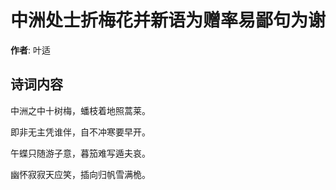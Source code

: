 # 中洲处士折梅花并新语为赠率易鄙句为谢

**作者**: 叶适

## 诗词内容

中洲之中十树梅，蟠枝着地照蒿莱。

即非无主凭谁伴，自不冲寒要早开。

午蝶只随游子意，暮笳难写遁夫哀。

幽怀寂寂天应笑，插向归帆雪满桅。

